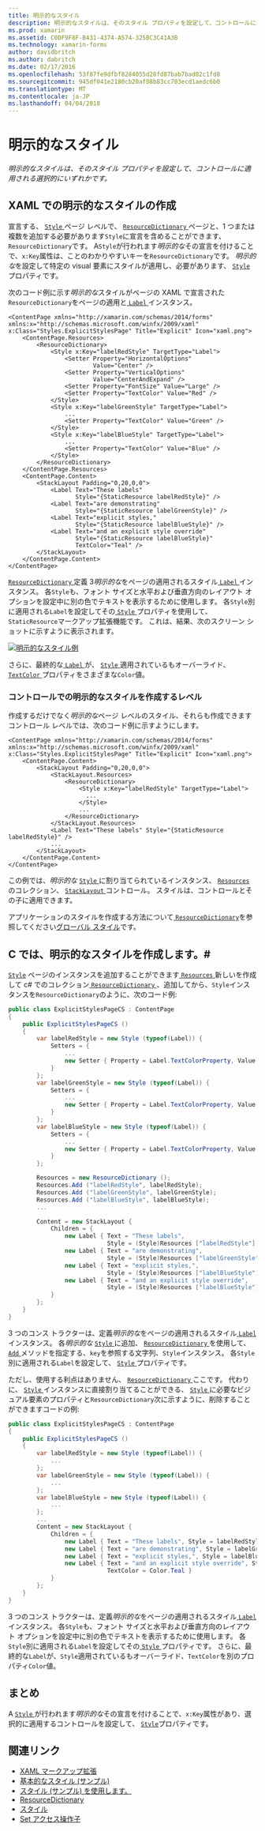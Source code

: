 ```yaml
---
title: 明示的なスタイル
description: 明示的なスタイルは、そのスタイル プロパティを設定して、コントロールに適用される選択的にいずれかです。
ms.prod: xamarin
ms.assetid: C0DF9F8F-B431-4374-A574-325BC3C41A3B
ms.technology: xamarin-forms
author: davidbritch
ms.author: dabritch
ms.date: 02/17/2016
ms.openlocfilehash: 53f87fe9dfbf8284055d28fd87bab7bad02c1fd8
ms.sourcegitcommit: 945df041e2180cb20af08b83cc703ecd1aedc6b0
ms.translationtype: MT
ms.contentlocale: ja-JP
ms.lasthandoff: 04/04/2018
---
```

# <a name="explicit-styles"></a>明示的なスタイル

_明示的なスタイルは、そのスタイル プロパティを設定して、コントロールに適用される選択的にいずれかです。_

## <a name="creating-an-explicit-style-in-xaml"></a>XAML での明示的なスタイルの作成

宣言する、 [ `Style` ](https://developer.xamarin.com/api/type/Xamarin.Forms.Style/)ページ レベルで、 [ `ResourceDictionary` ](https://developer.xamarin.com/api/type/Xamarin.Forms.ResourceDictionary/)ページと、1 つまたは複数を追加する必要があります`Style`に宣言を含めることができます、`ResourceDictionary`です。 A`Style`が行われます*明示的な*その宣言を付けることで、`x:Key`属性は、ことのわかりやすいキーを`ResourceDictionary`です。 *明示的な*を設定して特定の visual 要素にスタイルが適用し、必要があります、 [ `Style` ](https://developer.xamarin.com/api/property/Xamarin.Forms.VisualElement.Style/)プロパティです。

次のコード例に示す*明示的な*スタイルがページの XAML で宣言された`ResourceDictionary`をページの適用と[ `Label` ](https://developer.xamarin.com/api/type/Xamarin.Forms.Label/)インスタンス。

```xaml
<ContentPage xmlns="http://xamarin.com/schemas/2014/forms" xmlns:x="http://schemas.microsoft.com/winfx/2009/xaml" x:Class="Styles.ExplicitStylesPage" Title="Explicit" Icon="xaml.png">
    <ContentPage.Resources>
        <ResourceDictionary>
            <Style x:Key="labelRedStyle" TargetType="Label">
                <Setter Property="HorizontalOptions"
                        Value="Center" />
                <Setter Property="VerticalOptions"
                        Value="CenterAndExpand" />
                <Setter Property="FontSize" Value="Large" />
                <Setter Property="TextColor" Value="Red" />
            </Style>
            <Style x:Key="labelGreenStyle" TargetType="Label">
                ...
                <Setter Property="TextColor" Value="Green" />
            </Style>
            <Style x:Key="labelBlueStyle" TargetType="Label">
                ...
                <Setter Property="TextColor" Value="Blue" />
            </Style>
        </ResourceDictionary>
    </ContentPage.Resources>
    <ContentPage.Content>
        <StackLayout Padding="0,20,0,0">
            <Label Text="These labels"
                   Style="{StaticResource labelRedStyle}" />
            <Label Text="are demonstrating"
                   Style="{StaticResource labelGreenStyle}" />
            <Label Text="explicit styles,"
                   Style="{StaticResource labelBlueStyle}" />
            <Label Text="and an explicit style override"
                   Style="{StaticResource labelBlueStyle}"
                   TextColor="Teal" />
        </StackLayout>
    </ContentPage.Content>
</ContentPage>
```

[ `ResourceDictionary` ](https://developer.xamarin.com/api/type/Xamarin.Forms.ResourceDictionary/)定義 3*明示的な*をページの適用されるスタイル[ `Label` ](https://developer.xamarin.com/api/type/Xamarin.Forms.Label/)インスタンス。 各`Style`も、フォント サイズと水平および垂直方向のレイアウト オプションを設定中に別の色でテキストを表示するために使用します。 各`Style`別に適用される`Label`を設定してその[ `Style` ](https://developer.xamarin.com/api/property/Xamarin.Forms.VisualElement.Style/)プロパティを使用して、`StaticResource`マークアップ拡張機能です。 これは、結果、次のスクリーン ショットに示すように表示されます。

[![](explicit-images/explicit-styles.png "明示的なスタイル例")](explicit-images/explicit-styles-large.png#lightbox "明示的なスタイルの例")

さらに、最終的な[ `Label` ](https://developer.xamarin.com/api/type/Xamarin.Forms.Label/)が、 [ `Style` ](https://developer.xamarin.com/api/type/Xamarin.Forms.Style/)適用されているもオーバーライド、 [ `TextColor` ](https://developer.xamarin.com/api/property/Xamarin.Forms.Label.TextColor/)プロパティをさまざまな`Color`値。

### <a name="creating-an-explicit-style-at-the-control-level"></a>コントロールでの明示的なスタイルを作成するレベル

作成するだけでなく*明示的な*ページ レベルのスタイル、それらも作成できますコントロール レベルでは、次のコード例に示すようにします。

```xaml
<ContentPage xmlns="http://xamarin.com/schemas/2014/forms" xmlns:x="http://schemas.microsoft.com/winfx/2009/xaml" x:Class="Styles.ExplicitStylesPage" Title="Explicit" Icon="xaml.png">
    <ContentPage.Content>
        <StackLayout Padding="0,20,0,0">
            <StackLayout.Resources>
                <ResourceDictionary>
                    <Style x:Key="labelRedStyle" TargetType="Label">
                      ...
                    </Style>
                    ...
                </ResourceDictionary>
            </StackLayout.Resources>
            <Label Text="These labels" Style="{StaticResource labelRedStyle}" />
            ...
        </StackLayout>
    </ContentPage.Content>
</ContentPage>
```

この例では、*明示的な* [ `Style` ](https://developer.xamarin.com/api/type/Xamarin.Forms.Style/)に割り当てられているインスタンス、 [ `Resources` ](https://developer.xamarin.com/api/property/Xamarin.Forms.VisualElement.Resources/)のコレクション、 [ `StackLayout` ](https://developer.xamarin.com/api/type/Xamarin.Forms.StackLayout/)コントロール。 スタイルは、コントロールとその子に適用できます。

アプリケーションのスタイルを作成する方法について[ `ResourceDictionary`](https://developer.xamarin.com/api/type/Xamarin.Forms.ResourceDictionary/)を参照してください[グローバル スタイル](~/xamarin-forms/user-interface/styles/application.md)です。

## <a name="creating-an-explicit-style-in-c35"></a>C では、明示的なスタイルを作成します。&#35;

[`Style`](https://developer.xamarin.com/api/type/Xamarin.Forms.Style/) ページのインスタンスを追加することができます[ `Resources` ](https://developer.xamarin.com/api/property/Xamarin.Forms.VisualElement.Resources/)新しいを作成して c# でのコレクション[ `ResourceDictionary` ](https://developer.xamarin.com/api/type/Xamarin.Forms.ResourceDictionary/)、追加してから、`Style`インスタンスを`ResourceDictionary`のように、次のコード例:

```csharp
public class ExplicitStylesPageCS : ContentPage
{
    public ExplicitStylesPageCS ()
    {
        var labelRedStyle = new Style (typeof(Label)) {
            Setters = {
                ...
                new Setter { Property = Label.TextColorProperty, Value = Color.Red  }
            }
        };
        var labelGreenStyle = new Style (typeof(Label)) {
            Setters = {
                ...
                new Setter { Property = Label.TextColorProperty, Value = Color.Green }
            }
        };
        var labelBlueStyle = new Style (typeof(Label)) {
            Setters = {
                ...
                new Setter { Property = Label.TextColorProperty, Value = Color.Blue }
            }
        };

        Resources = new ResourceDictionary ();
        Resources.Add ("labelRedStyle", labelRedStyle);
        Resources.Add ("labelGreenStyle", labelGreenStyle);
        Resources.Add ("labelBlueStyle", labelBlueStyle);
        ...

        Content = new StackLayout {
            Children = {
                new Label { Text = "These labels",
                            Style = (Style)Resources ["labelRedStyle"] },
                new Label { Text = "are demonstrating",
                            Style = (Style)Resources ["labelGreenStyle"] },
                new Label { Text = "explicit styles,",
                            Style = (Style)Resources ["labelBlueStyle"] },
                new Label { Text = "and an explicit style override",
                            Style = (Style)Resources ["labelBlueStyle"], TextColor = Color.Teal }
            }
        };
    }
}
```

3 つのコンス トラクターは、定義*明示的な*をページの適用されるスタイル[ `Label` ](https://developer.xamarin.com/api/type/Xamarin.Forms.Label/)インスタンス。 各*明示的な* [ `Style` ](https://developer.xamarin.com/api/type/Xamarin.Forms.Style/)に追加、 [ `ResourceDictionary` ](https://developer.xamarin.com/api/type/Xamarin.Forms.ResourceDictionary/)を使用して、 [ `Add` ](https://developer.xamarin.com/api/member/Xamarin.Forms.ResourceDictionary.Add/p/System.String/System.Object/)メソッドを指定する、`key`を参照する文字列、`Style`インスタンス。 各`Style`別に適用される`Label`を設定して、 [ `Style` ](https://developer.xamarin.com/api/property/Xamarin.Forms.VisualElement.Style/)プロパティです。

ただし、使用する利点はありません、 [ `ResourceDictionary` ](https://developer.xamarin.com/api/type/Xamarin.Forms.ResourceDictionary/)ここです。 代わりに、 [ `Style` ](https://developer.xamarin.com/api/type/Xamarin.Forms.Style/)インスタンスに直接割り当てることができる、 [ `Style` ](https://developer.xamarin.com/api/property/Xamarin.Forms.VisualElement.Style/)に必要なビジュアル要素のプロパティと`ResourceDictionary`次に示すように、削除することができますコードの例:

```csharp
public class ExplicitStylesPageCS : ContentPage
{
    public ExplicitStylesPageCS ()
    {
        var labelRedStyle = new Style (typeof(Label)) {
            ...
        };
        var labelGreenStyle = new Style (typeof(Label)) {
            ...
        };
        var labelBlueStyle = new Style (typeof(Label)) {
            ...
        };
        ...
        Content = new StackLayout {
            Children = {
                new Label { Text = "These labels", Style = labelRedStyle },
                new Label { Text = "are demonstrating", Style = labelGreenStyle },
                new Label { Text = "explicit styles,", Style = labelBlueStyle },
                new Label { Text = "and an explicit style override", Style = labelBlueStyle,
                            TextColor = Color.Teal }
            }
        };
    }
}
```

3 つのコンス トラクターは、定義*明示的な*をページの適用されるスタイル[ `Label` ](https://developer.xamarin.com/api/type/Xamarin.Forms.Label/)インスタンス。 各`Style`も、フォント サイズと水平および垂直方向のレイアウト オプションを設定中に別の色でテキストを表示するために使用します。 各`Style`別に適用される`Label`を設定してその[ `Style` ](https://developer.xamarin.com/api/property/Xamarin.Forms.VisualElement.Style/)プロパティです。 さらに、最終的な`Label`が、`Style`適用されているもオーバーライド、`TextColor`を別のプロパティ`Color`値。

## <a name="summary"></a>まとめ

A [ `Style` ](https://developer.xamarin.com/api/type/Xamarin.Forms.Style/)が行われます*明示的な*その宣言を付けることで、`x:Key`属性があり、選択的に適用するコントロールを設定して、 [ `Style`](https://developer.xamarin.com/api/property/Xamarin.Forms.VisualElement.Style/)プロパティです。



## <a name="related-links"></a>関連リンク

- [XAML マークアップ拡張](~/xamarin-forms/xaml/xaml-basics/xaml-markup-extensions.md)
- [基本的なスタイル (サンプル)](https://developer.xamarin.com/samples/xamarin-forms/UserInterface/Styles/BasicStyles/)
- [スタイル (サンプル) を使用します。](https://developer.xamarin.com/samples/xamarin-forms/WorkingWithStyles/)
- [ResourceDictionary](https://developer.xamarin.com/api/type/Xamarin.Forms.ResourceDictionary/)
- [スタイル](https://developer.xamarin.com/api/type/Xamarin.Forms.Style/)
- [Set アクセス操作子](https://developer.xamarin.com/api/type/Xamarin.Forms.Setter/)
